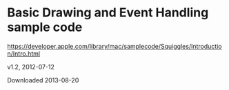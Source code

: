 # Basic Drawing and Event Handling sample code

https://developer.apple.com/library/mac/samplecode/Squiggles/Introduction/Intro.html

v1.2, 2012-07-12

Downloaded 2013-08-20
